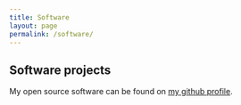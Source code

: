 ```yaml
---
title: Software
layout: page
permalink: /software/
---
```


## Software projects
My open source software can be found on [my github profile](https://github.com/mattgiamou).

<!-- ### Software and tools -->
